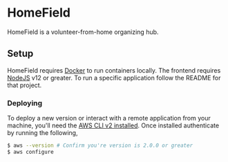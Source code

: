 # HomeField

HomeField is a volunteer-from-home organizing hub.

## Setup

HomeField requires [Docker](https://www.docker.com/) to run containers locally. The frontend requires [NodeJS](https://nodejs.org/en/) v12 or greater.
To run a specific application follow the README for that project.

### Deploying

To deploy a new version or interact with a remote application from your machine, you'll need the [AWS CLI v2 installed](https://docs.aws.amazon.com/cli/latest/userguide/install-cliv2.html). Once installed authenticate by running the following,

```sh
$ aws --version # Confirm you're version is 2.0.0 or greater
$ aws configure
```
